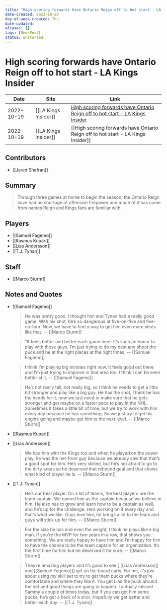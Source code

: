 ```yaml
---
title: "High scoring forwards have Ontario Reign off to hot start - LA Kings Insider"
date-created: 2022-10-20
day-of-week-created: Thu
date-updated: 
aliases: []
tags: [NewsPost]
status: unstarted
---
```


# High scoring forwards have Ontario Reign off to hot start - LA Kings Insider

| Date       | Site                 | Link                                                                                                                                                                             |
| ---------- | -------------------- | -------------------------------------------------------------------------------------------------------------------------------------------------------------------------------- |
| 2022-10-19 | [[LA Kings Insider]] | [High scoring forwards have Ontario Reign off to hot start - LA Kings Insider](https://lakingsinsider.com/2022/10/19/high-scoring-forwards-have-ontario-reign-off-to-hot-start/) |
| 2022-10-19 | [[LA Kings Insider]] | [[High scoring forwards have Ontario Reign off to hot start - LA Kings Insider]]                                                                                                 |


## Contributors
- [[Jared Shafran]]


## Summary
> Through three games at home to begin the season, the Ontario Reign have had no shortage of offensive firepower and much of it has come from names Reign and Kings fans are familiar with.


## Players
- [[Samuel Fagemo]]
- [[Rasmus Kupari]]
- [[Lias Andersson]]
- [[T.J. Tynan]]


## Staff
- [[Marco Sturm]]


## Notes and Quotes
- [[Samuel Fagemo]]
  > He was pretty good. I thought him and Tynan had a really good game. With his shot, he’s so dangerous at five-on-five and five-on-four. Now, we have to find a way to get him even more shots like that. -- [[Marco Sturm]]
  
  > “It feels better and better each game here. It’s such an honor to play with those guys, I’m just trying to do my best and shoot the puck and be at the right places at the right times. -- [[Samuel Fagemo]]
  
  > I think I’m playing big minutes right now. It feels good out there and I’m just trying to improve in that area too. I think I can be even better at it. -- [[Samuel Fagemo]]
  
  > He’s not really tall, not really big, so I think he needs to get a little bit stronger and play like a big guy. He has the shot, I think he has the hands for it, now we just need to make sure that he gets stronger and get maybe on a faster pace to play in the NHL. Sometimes it takes a little bit of time, but we try to work with him every day because he has something. So we just try to get his engine going and maybe get him to the next level. -- [[Marco Sturm]]
- [[Rasmus Kupari]]
- [[Lias Andersson]]
  > We had him with the Kings too and when he played on the power play, he was the net-front guy because we already saw that that’s a good spot for him. He’s very skilled, but he’s not afraid to go to the dirty areas so he deserved that rebound goal and that shows what kind of player he is. -- [[Marco Sturm]]
- [[T.J. Tynan]]
  > He’s our best player. On a lot of teams, the best players are the team captain. We named him as the captain because we believe in him. He also has to grow and learn how to be a captain as well, and he’s up for the challenge. He’s working on it every day and that’s what we like. Guys love him, he brings a lot to the team and guys will stick up for him. -- [[Marco Sturm]]
  
  > For the size he has and even the weight, I think he plays like a big man. If you’re the MVP for two years in a row, that shows you something. We are really happy to have him and I’m happy for him to have the chance to be the team captain for an organization. It’s the first time for him but he deserved it for sure. -- [[Marco Sturm]]
  
  > They’re amazing players and it’s good to see \[ [[Lias Andersson]] and [[Samuel Fagemo]]] get on the board early. For me, it’s just about using my skill set to try to get them pucks where they’re comfortable and where they like it. You get Lias the puck around the net and good things are going to happen. I actually missed Sammy a couple of times today, but if you can get him some pucks, he’s got a heck of a shot. Hopefully we get better and better each day. -- [[T.J. Tynan]]

